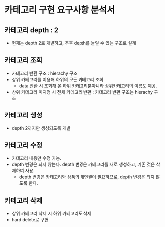 # 카테고리 구현 요구사항 분석서

## 카테고리 depth : 2 
  - 현재는 depth 2로 개발하고, 추후 depth를 늘릴 수 있는 구조로 설계

## 카테고리 조회
  - 카테고리 반환 구조 : hierachy 구조
  - 상위 카테고리를 이용해 하위의 모든 카테고리 조회
    - data 반환 시 조회해 온 하위 카테고리뿐아니라 상위카테고리의 이름도 제공.
  - 상위 카테고리 미지정 시 전체 카테고리 반환 : 카테고리 반환 구조는 hierachy 구조

## 카테고리 생성
  - depth 2까지만 생성되도록 개발

## 카테고리 수정
  - 카테고리 내용만 수정 가능. 
  - depth 변경은 되지 않는다. depth 변경은 카테고리를 새로 생성하고, 기존 것은 삭제하여 사용.
    - depth 변경은 카테고리와 상품의 재연결이 필요하므로, depth 변경은 되지 않도록 한다. 

## 카테고리 삭제
  - 상위 카테고리 삭제 시 하위 카테고리도 삭제
  - hard delete로 구현
  
